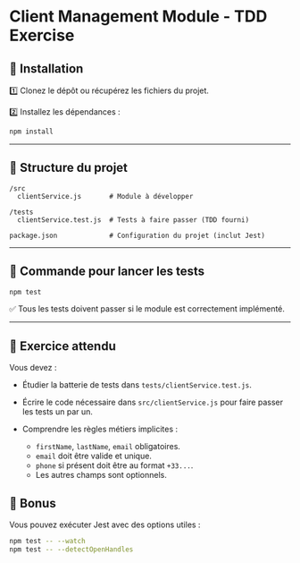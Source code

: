 # Client Management Module - TDD Exercise

## 🚀 Installation

1️⃣ Clonez le dépôt ou récupérez les fichiers du projet.

2️⃣ Installez les dépendances :

```bash
npm install
```

---

## 📂 Structure du projet

```
/src
  clientService.js       # Module à développer

/tests
  clientService.test.js  # Tests à faire passer (TDD fourni)

package.json             # Configuration du projet (inclut Jest)
```

---

## 📌 Commande pour lancer les tests

```bash
npm test
```

✅ Tous les tests doivent passer si le module est correctement implémenté.

---

## 📝 Exercice attendu

Vous devez :

- Étudier la batterie de tests dans `tests/clientService.test.js`.
- Écrire le code nécessaire dans `src/clientService.js` pour faire passer les tests un par un.
- Comprendre les règles métiers implicites :

  - `firstName`, `lastName`, `email` obligatoires.
  - `email` doit être valide et unique.
  - `phone` si présent doit être au format `+33...`.
  - Les autres champs sont optionnels.

## 📌 Bonus

Vous pouvez exécuter Jest avec des options utiles :

```bash
npm test -- --watch
npm test -- --detectOpenHandles
```
